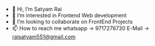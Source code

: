 - 👋 Hi, I’m Satyam Rai
- 👀 I’m interested in Frontend Web development
- 💞️ I’m looking to collaborate on FrontEnd Projects
- 📫 How to reach me whatsapp -> 9717276730 E-Mail -> raisatyam551@gmail.com

<!---
thedefaulter/thedefaulter is a ✨ special ✨ repository because its `README.md` (this file) appears on your GitHub profile.
You can click the Preview link to take a look at your changes.
--->
